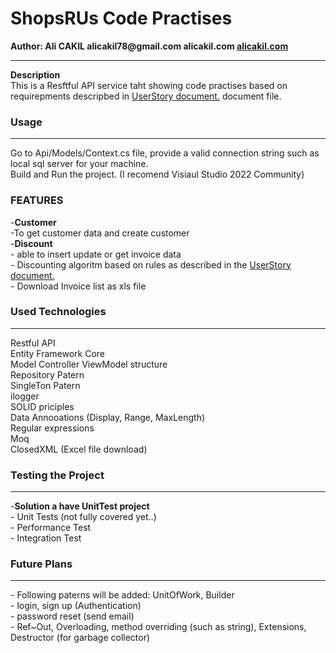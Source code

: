 ﻿<h1> ShopsRUs Code Practises </h1>
<b> Author:  Ali CAKIL
alicakil78@gmail.com alicakil.com 
 <a target='_blank' href='https://alicakil.com'> alicakil.com</a>
</b>
<hr/>

<b> Description </b> <br>
This is a Resftful API service taht showing code practises based on requirepments descripbed in  <a target='_blank' href='https://github.com/alicakil/ShopsRUs/blob/master/Api/UserStory.docx'> UserStory document.</a> document file. 


<h3> Usage </h3>
<hr>
Go to Api/Models/Context.cs file, provide a valid connection string such as local sql server for your machine.<br>
Build and Run the project. (I recomend Visiaul Studio 2022 Community)





<h3> FEATURES </h3>
-<b>Customer</b><br>
	-To get customer data and create customer<br>
-<b>Discount</b><br>
	- able to insert update or get invoice data<br>
	- Discounting algoritm based on rules as described in the <a target='_blank' href='https://github.com/alicakil/ShopsRUs/blob/master/Api/UserStory.docx'> UserStory document.</a><br>
	- Download Invoice list as xls file


<h3> Used Technologies </h3>
<hr>

Restful API <br>
Entity Framework Core<br>
Model Controller ViewModel structure <br>
Repository Patern<br>
SingleTon Patern <br>
ilogger<br>
SOLID priciples<br>
Data Annooations (Display, Range, MaxLength)<br>
Regular expressions<br>
Moq<br>
ClosedXML (Excel file download) <br>

 <h3> Testing the Project   </h3>
 <hr>
 -<b>Solution a have UnitTest project</b><br>
	- Unit Tests (not fully covered yet..)<br>
	- Performance Test<br>
	- Integration Test<br>
   

<h3> Future Plans </h3>
<hr>
 - Following paterns will be added: UnitOfWork, Builder <br>
 - login, sign up (Authentication)<br>
 - password reset (send email)<br>
 - Ref~Out, Overloading, method overriding (such as string), Extensions, Destructor (for garbage collector)<br>
